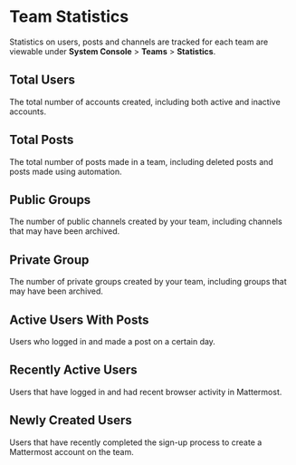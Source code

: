 # Team Statistics

Statistics on users, posts and channels are tracked for each team are viewable under **System Console** > **Teams** > **Statistics**. 

## Total Users
The total number of accounts created, including both active and inactive accounts. 

## Total Posts
The total number of posts made in a team, including deleted posts and posts made using automation. 

## Public Groups
The number of public channels created by your team, including channels that may have been archived.

## Private Group
The number of private groups created by your team, including groups that may have been archived.

## Active Users With Posts
Users who logged in and made a post on a certain day.

## Recently Active Users
Users that have logged in and had recent browser activity in Mattermost.

## Newly Created Users
Users that have recently completed the sign-up process to create a Mattermost account on the team.

